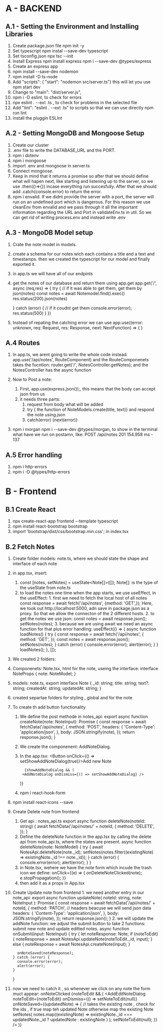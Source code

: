 # A - BACKEND

## A.1 - Setting the Environment and Installing Libraries

1. Create package.json file
   npm init -y
2. Set typescript
   npm instal --save-dev typescript
3. Set tsconfig.json
   npx tsc --init
4. Install Express
   npm install express
   npm i --save-dev @types/express
5. Create an express app
6. npm install --save-dev nodemon
7. npm install -D ts-node
8. Add "scripts": {
   "start": "nodemon src/server.ts"}
   this will let you use npm start dev
9. Change to "main": "dist/server.js",
10. npm i -D eslint, to check for errors
11. npx eslint . --ext .ts , to check for problems in the selected file
12. Add "lint": "eslint . --ext .ts" to scripts so that we can use directly npm run lint
13. install the pluggin ESLInt

## A.2 - Setting MongoDB and Mongoose Setup

1. Create our cluster
2. .env file to write the DATABASE_URL and the PORT.
3. npm i dotenv
4. npm i mongoose
5. import .env and mongoose in server.ts
6. Connect mongoose.
7. Keep in mind that it returns a promise so after that we should define what will hapen next, like starting and listening up to the server, so we use .then(()=>{}) incase everything run succesfully. After that we should add .catch(console.error) to return the error.
8. npm i envalid.
   If we didnt provide the server with a port, the server will run on an undefined port which is dangerous.
   For this reason we use cleanEnv from envalid and we pass through it all the important information regarding the URL and Port in validateEnv.ts in util. So we can get rid of writing process.env and instead write .env

## A.3 - MongoDB Model setup

1. Crate the note model in models.
2. create a schema for our notes wich each contains a title and a text and timestamps. then we created the typescript for our model and finally exported it.
3. in app.ts we will have all of our endpints
4. get the notes of our database and return them using app.get
   app.get('/', async (req,res) => {
   try {
   // if it was able to get them, get them by json(notes)
   const notes = await Notemodel.find().exec()
   res.status(200).json(notes)

   } catch (error) {
   // if it coudnt get them
   console.error(error);
   res.status(500)
   }
   })

5. Instead of repating the catching error we can use app.use((error: unknown, req: Request, res: Response, next: NextFunction) => { }

## A.4 Routes

1. In app.ts, we arent going to write the whole code instead:
   app.use('/api/notes', RouteComponent)
   and the RouteComponenets takes the fucntion:
   router.get('/', NotesController.getNotes);
   and the NotesController has the async function

2. Now to Post a note:

   1. First, app.use(express.json());, this means that the body can accept json from us
   2. it needs three parts:
      1. request from body what will be added
      2. try { the function of NoteModels.create(title, text)} and respond the note using.json
      3. catch(error) {next(error)}

3. npm i morgan
   npm i --save-dev @types/morgan, to show in the terminal what have we run on postamn, like:
   POST /api/notes 201 154.958 ms - 137

## A.5 Error handling

1. npm i http-errors
2. npm i -D @types/http-errors

# B - Frontend

## B.1 Create React

1. npx create-react-app frontend --template typescript
2. npm install react-bootstrap bootstrap
3. import 'bootstrap/dist/css/bootstrap.min.css'; in index.tsx

## B.2 Fetch Notes

1.  Create folder models: note.ts, where we should state the shape and interface of each note
2.  in app.tsx, insert:

    1.  const [notes, setNotes] = useState<Note[]>([]);
        Note[]: is the type of the useState from note.ts
    2.  to load the notes one time when the app starts, we use useEffect, in the useEffect: 1. first we need to fetch the local host of all notes
        const response = await fetch('/api/notes', {method: 'GET',});
        Here, we took out http://localhost:5000, adn save in package.json as a proxy. So that we allow the connecton of the 2 different hosts. 2. to get the notes we use json:
        const notes = await response.json();
        setNotes(notes); 3. because we are using await we need an async function for that plus error handling:
        useEffect(() => {
        async function loadNotes() {
        try {
        const response = await fetch('/api/notes', {
        method: 'GET',
        });
        const notes = await response.json();
        setNotes(notes);
        } catch (error) {
        console.error(error);
        alert(error);
        }
        }
        loadNotes();
        }, []);

3.  We created 2 folders:
4.  Componenets: Note.tsx, html for the note, useing the interface:
    interface NoteProps {
    note: NoteModel;
    }
5.  models: note.ts,
    export interface Note {
    \_id: string;
    title: string;
    text?: string;
    createdAt: string;
    updatedAt: string;
    }
6.  created separtae folders for styling , global and for the note

7.  To create th add button functionality

    1.  We define the post methode in notes_api:
        export async function createNote(note: NoteInput): Promise<Note> {
        const response = await fetchData('/api/notes', {
        method: 'POST',
        headers: {
        'Content-Type': 'application/json',
        },
        body: JSON.stringify(note),
        });
        return response.json();
        }
    2.  We create the componenent: AddNoteDialog.
    3.  In the app.tsx:
        <Button onClick={() => setShowAddNoteDialog(true)}>Add new Note</Button>

              {showAddNoteDialog && (
             <AddNoteDialog onDismiss={() => setShowAddNoteDialog} />

        )}

    4.  npm i react-hook-form

8.  npm install react-icons --save

9.  Create Delete note from frontend

    1.  Get api : notes_api.ts
        export async function deleteNote(noteId: string) {
        await fetchData('/api/notes/' + noteId, {
        method: 'DELETE',
        });
        }
    2.  Define the deleteNote function in the app.tsx by calling the delete api from note_api.ts, where the states are present.
        async function deleteNote(note: NoteModel) {
        try {
        await NotesApi.deleteNote(note.\_id);
        setNotes(notes.filter((existingNote) => existingNote.\_id !== note.\_id));
        } catch (error) {
        console.error(error);
        alert(error);
        }
        }
    3.  in Note.tsx, wehere we have the note form which incude the trash icon we define:
        onClick={(e) => {
        onDeleteNoteClicked(note);
        e.stopPropagation();
        }}
    4.  then add it as a props in App.tsx

10. Create Update note from frontend 1. we need another entry in our note_api:
    export async function updateNote(
    noteId: string,
    note: NoteInput
    ): Promise<Note> {
    const response = await fetchData('/api/notes/' + noteId, {
    method: 'PATCH',
    // headers beacuse we will send json data
    headers: {
    'Content-Type': 'application/json',
    },
    body: JSON.stringify(note),
    });
    return response.json();
    } 2. we will update the addNote function:
    we adjust the submit button to take 2 functions: submit new note and update editted notes.
    async function onSubmit(input: NoteInput) {
    try {
    let noteResponse: Note;
    if (noteToEdit) {
    noteResponse = await NotesApi.updateNote(noteToEdit.\_id, input);
    } else {
    noteResponse = await NotesApi.createNote(input);
    }

          onNoteSaved(noteResponse);
        } catch (error) {
          console.error(error);
          alert(error);
        }

    }

11. now we need to catch it , so whenever we click on any note the form muct appear: onNoteClicked
    {noteToEdit && (
    <AddEditNoteDialog
    noteToEdit={noteToEdit}
    onDismiss={() => setNoteToEdit(null)}
    onNoteSaved={(updatedNote) => {
    // takes the existing note , check for the ids , if true map teh updated Note otherwise map the existing Note
    setNotes(
    notes.map((existingNote) =>
    existingNote.\_id === updatedNote.\_id
    ? updatedNote
    : existingNote
    )
    );
    setNoteToEdit(null);
    }}
    />
    )}
